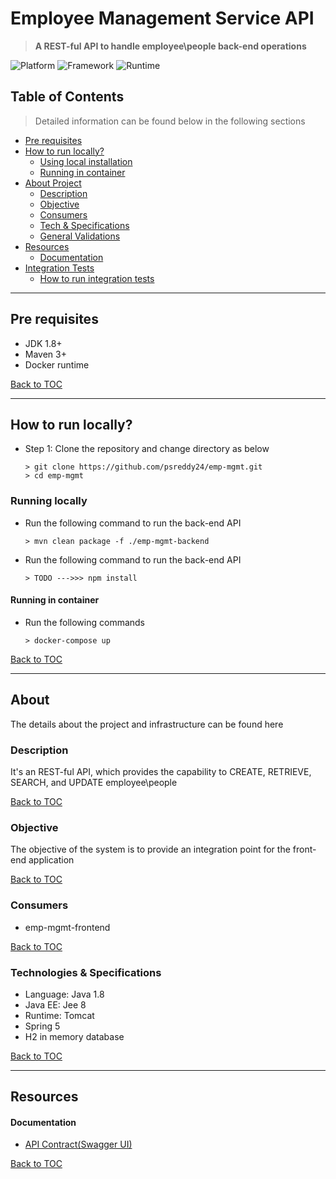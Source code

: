 # Employee Management Service API

> **A REST-ful API to handle employee\people back-end operations**

![Platform](https://img.shields.io/static/v1?label=Platform&message=Java%208%20|%20JEE%208&color=lightgreen)
![Framework](https://img.shields.io/static/v1?label=Framework&message=Spring%205&color=lightgreen)
![Runtime](https://img.shields.io/static/v1?label=Runtime&message=Spring%20boot&color=lightgreen)


## Table of Contents

> Detailed information can be found below in the following sections 

- [Pre requisites](#pre-requisites)
- [How to run locally?](#how-to-run-locally)
    - [Using local installation](#running-locally)
    - [Running in container](#running-in-container)
- [About Project](#about)
    - [Description](#description)
    - [Objective](#objective)
    - [Consumers](#consumers)
    - [Tech & Specifications](#technologies--specifications)
    - [General Validations](#validation)
- [Resources](#resources)
    - [Documentation](#documentation)
- [Integration Tests](#integration-tests-postman)
    - [How to run integration tests](#how-to-run-integration-tests)

---
## Pre requisites
- JDK 1.8+
- Maven 3+
- Docker runtime

[Back to TOC](#table-of-contents)

---
## How to run locally?

- Step 1: Clone the repository and change directory as below
    ```
    > git clone https://github.com/psreddy24/emp-mgmt.git
    > cd emp-mgmt
    ```

### Running locally
- Run the following command to run the back-end API
  ```
  > mvn clean package -f ./emp-mgmt-backend
  ```
- Run the following command to run the back-end API
  ```
  > TODO --->>> npm install
  ```
  
#### Running in container

- Run the following commands
    ```
    > docker-compose up
    ```
[Back to TOC](#table-of-contents)

---
## About
The details about the project and infrastructure can be found here

### Description

It's an REST-ful API, which provides the capability to CREATE, RETRIEVE, SEARCH, and UPDATE employee\people

[Back to TOC](#table-of-contents)

### Objective
The objective of the system is to provide an integration point for the front-end application 

[Back to TOC](#table-of-contents)

### Consumers
- emp-mgmt-frontend

[Back to TOC](#table-of-contents)

### Technologies & Specifications

- Language: Java 1.8
- Java EE: Jee 8
- Runtime: Tomcat
- Spring 5
- H2 in memory database

[Back to TOC](#table-of-contents)

---
## Resources

#### Documentation
- [API Contract(Swagger UI)](https://techtestapi.azurewebsites.net/swagger/index.html)
    
[Back to TOC](#table-of-contents)
